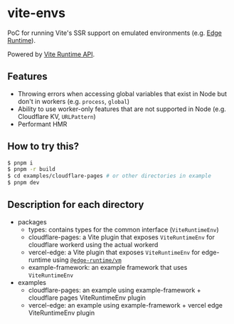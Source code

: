# vite-envs

PoC for running Vite's SSR support on emulated environments (e.g. [Edge Runtime](https://edge-runtime.vercel.app/)).

Powered by [Vite Runtime API](https://vitejs.dev/guide/api-vite-runtime.html).

## Features

- Throwing errors when accessing global variables that exist in Node but don't in workers (e.g. `process`, `global`)
- Ability to use worker-only features that are not supported in Node (e.g. Cloudflare KV, `URLPattern`)
- Performant HMR

## How to try this?

```sh
$ pnpm i
$ pnpm -r build
$ cd examples/cloudflare-pages # or other directories in example
$ pnpm dev
```

## Description for each directory

- packages
  - types: contains types for the common interface (`ViteRuntimeEnv`)
  - cloudflare-pages: a Vite plugin that exposes `ViteRuntimeEnv` for cloudflare workerd using the actual workerd
  - vercel-edge: a Vite plugin that exposes `ViteRuntimeEnv` for edge-runtime using [`@edge-runtime/vm`](https://www.npmjs.com/package/@edge-runtime/vm)
  - example-framework: an example framework that uses `ViteRuntimeEnv`
- examples
  - cloudflare-pages: an example using example-framework + cloudflare pages ViteRuntimeEnv plugin
  - vercel-edge: an example using example-framework + vercel edge ViteRuntimeEnv plugin
